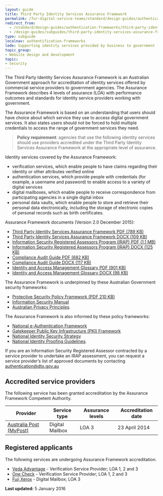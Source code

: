 ```yaml
---
layout: guide
title: Third Party Identity Services Assurance Framework
permalink: /for-digital-service-teams/standard/design-guides/authentication-frameworks/third-party-identity-services-assurance-framework/
redirect_from: 
  - /standard/design-guides/authentication-frameworks/third-party-identity-services-assurance-framework/
  - /design-guides/subguides/third-party-identity-services-assurance-framework
type: subguide
localnav: authentification-frameworks
lede: Supporting identity services provided by business to government
topic_group:
- Website design and development
topic:
- Security
---
```

The Third Party Identity Services Assurance Framework is an Australian Government approach for accreditation of identity services offered by commercial service providers to government agencies. The Assurance Framework describes 4 levels of assurance (LOA) with performance outcomes and standards for identity service providers working with government.

The Assurance Framework is based on an understanding that users should have choice about which service they use to access digital government services. It also states users should not be forced to hold multiple credentials to access the range of government services they need.

> **Policy requirement**: agencies that use the following identity services should use providers accredited under the Third Party Identity Services Assurance Framework at the appropriate level of assurance.

Identity services covered by the Assurance Framework:

- verification services, which enable people to have claims regarding their identity or other attributes verified online
- authentication services, which provide people with credentials (for example, a username and password) to enable access to a variety of digital services
- digital mailboxes, which enable people to receive correspondence from participating agencies in a single digital inbox
- personal data vaults, which enable people to store and retrieve their personal data electronically, including the storage of electronic copies of personal records such as birth certificates.

Assurance Framework documents (Version 2.0 December 2015):

- [Third Party Identity Services Assurance Framework PDF (789 KB)](/files/authentication-framework/Assurance-Framework-V2.pdf)
- [Third Party Identity Services Assurance Framework DOCX (109 KB)](/files/authentication-framework/Assurance-Framework-V2.docx)
- [Information Security Registered Assessors Program (IRAP) PDF (1.1 MB)](/files/authentication-framework/Assurance-Framework-IRAP-Guide-V2.pdf)
- [Information Security Registered Assessors Program (IRAP) DOCX (125 KB)](/files/authentication-framework/Assurance-Framework-IRAP-Guide-V2.docx)
- [Compliance Audit Guide PDF (682 KB)](/files/authentication-framework/Assurance-Framework-Audit-Guide-V2.pdf)
- [Compliance Audit Guide DOCX (117 KB)](/files/authentication-framework/Assurance-Framework-Audit-Guide-V2.docx)
- [Identity and Access Management Glossary PDF (901 KB)](/files/authentication-framework/Identity-and-Access-Management-Glossary-V2.pdf)
- [Identity and Access Management Glossary DOCX (98 KB)](/files/authentication-framework/Identity-and-Access-Management-Glossary-V2.docx)

The Assurance Framework is underpinned by these Australian Government security frameworks:

- [Protective Security Policy Framework (PDF 210 KB)](https://www.protectivesecurity.gov.au/overarching-guidance/Documents/ProtectiveSecurityPolicyFrameworkSecuringGovernmentBusiness.pdf)
- [Information Security Manual](http://www.asd.gov.au/infosec/ism/)
- [Australian Privacy Principles](http://www.oaic.gov.au/privacy-law/privacy-act/australian-privacy-principles).

The Assurance Framework is also informed by these policy frameworks:

- [National e-Authentication Framework](/for-digital-service-teams/standard/design-guides/authentication-frameworks/national-e-authentication-framework/)
- [Gatekeeper Public Key Infrastructure (PKI) Framework](/for-digital-service-teams/standard/design-guides/authentication-frameworks/gatekeeper-public-key-infrastructure-framework/)
- [National Identity Security Strategy](https://www.ag.gov.au/rightsandprotections/identitysecurity/pages/nationalidentitysecuritystrategy.aspx)
- [National Identity Proofing Guidelines](https://www.ag.gov.au/RightsAndProtections/IdentitySecurity/Pages/Identity-security-guidelines-and-standards.aspx).

If you are an Information Security Registered Assessor contracted by a service provider to undertake an IRAP assessment, you can request a service provider’s list of approved documents by contacting [authentication@dto.gov.au](mailto:authentication@dto.gov.au)

## Accredited service providers

The following service has been granted accreditation by the Assurance Framework Competent Authority.

| Provider | Service type | Assurance levels | Accreditation date |
| --- | --- | --- | --- |
| [Australia Post (MyPost)](https://digitalmailbox.auspost.com.au/content/marketing/en/overview.html) | Digital Mailbox | LOA 3 | 23 April 2014 |

## Registered applicants

The following services are undergoing Assurance Framework accreditation.

- [Veda Advantage](https://www.veda.com.au/) - Verification Service Provider; LOA 1, 2 and 3
- [One Check](http://www.onecheck.com.au/) - Verification Service Provider; LOA 1, 2 and 3
- [Fuji Xerox](http://www.dms.fujixerox.com/en/) - Digital Mailbox; LOA 3


**Last updated:** 5 January 2016
